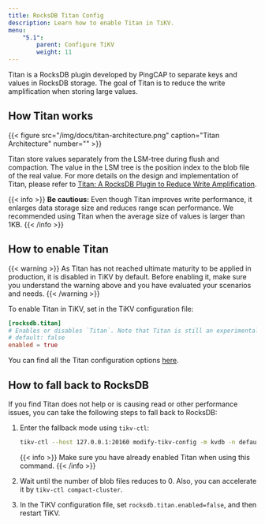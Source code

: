 ```yaml
---
title: RocksDB Titan Config
description: Learn how to enable Titan in TiKV.
menu:
    "5.1":
        parent: Configure TiKV
        weight: 11
---
```


Titan is a RocksDB plugin developed by PingCAP to separate keys and values in RocksDB storage. The goal of Titan is to reduce the write amplification when storing large values.

## How Titan works

{{< figure
    src="/img/docs/titan-architecture.png"
    caption="Titan Architecture"
    number="" >}}

Titan store values separately from the LSM-tree during flush and compaction. The value in the LSM tree is the position index to the blob file of the real value. For more details on the design and implementation of Titan, please refer to [Titan: A RocksDB Plugin to Reduce Write Amplification](https://pingcap.com/blog/titan-storage-engine-design-and-implementation/).

{{< info >}}
**Be cautious:** Even though Titan improves write performance, it enlarges data storage size and reduces range scan performance. We recommended using Titan when the average size of values is larger than 1KB.
{{< /info >}}

## How to enable Titan

{{< warning >}}
As Titan has not reached ultimate maturity to be applied in production, it is disabled in TiKV by default. Before enabling it, make sure you understand the warning above and you have evaluated your scenarios and needs.
{{< /warning >}}

To enable Titan in TiKV, set in the TiKV configuration file:

```toml
[rocksdb.titan]
# Enables or disables `Titan`. Note that Titan is still an experimental feature.
# default: false
enabled = true
```

You can find all the Titan configuration options [here](../tikv-configuration-file/#rocksdbtitan).

## How to fall back to RocksDB

If you find Titan does not help or is causing read or other performance issues, you can take the following steps to fall back to RocksDB:

1. Enter the fallback mode using `tikv-ctl`:

   ```bash
   tikv-ctl --host 127.0.0.1:20160 modify-tikv-config -m kvdb -n default.blob_run_mode -v "kFallback"
   ```

    {{< info >}}
Make sure you have already enabled Titan when using this command.
    {{< /info >}}

2. Wait until the number of blob files reduces to 0. Also, you can accelerate it by `tikv-ctl compact-cluster`.

3. In the TiKV configuration file, set `rocksdb.titan.enabled=false`, and then restart TiKV.
